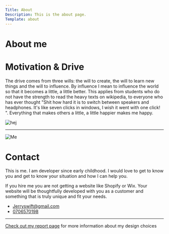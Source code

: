 ```yaml
---
Title: About
Description: This is the about page.
Template: about
---
```




<div class="about-container">
   <h1>About me</h1>
 


<div class="motivation-container">
        <h1>Motivation & Drive</h1>
        <p> The drive comes from three wills: the will to create, the will to learn new things and the will to influence. By influence I mean to influence the world so that it becomes a little, a little better. This applies from students who do not have the strength to read the heavy texts on wikipedia, to everyone who has ever thought "Shit how hard it is to switch between speakers and headphones. It's like seven clicks in windows, I wish it went with one click! ". Everything that makes others a little, a little happier makes me happy. </p>
</div>
<picture>
        <source media="(min-width: 668px)" srcset="../portfolio/image/colors.jpg&w=300" alt="Me">
        <source media="(min-width: 376px)" srcset="../portfolio/image/colors.jpg&w=250" alt="Me"> 
        <img src="../portfolio/image/colors.jpg&w=300" alt="hej">
</picture>

<div class="sb sb-about">
      <small></small>
      <hr class="section-break-3" />
</div>


<picture>
            <source media="(min-width: 668px)" srcset="../portfolio/image/person_doesnt_exist.jpeg&w=400" alt="Me">
            <source media="(min-width: 376px)" srcset="../portfolio/image/person_doesnt_exist.jpeg&w=300" alt="Me"> 
            <img src="../portfolio/image/person_doesnt_exist.jpeg&w=300" alt="Me">
    </picture>
    <div class="intro">
    <h1>Contact</h1>
    <p>
    This is me. I am developer since early childhood. I would love to get to know you and get to know your situation and how I can help you.
    </p>
    <p>
    If you hire me you are not getting a website like Shopify or Wix. Your website will be thoughtfully developed with you as a customer and something that is truly unique and fit your needs.
    </p>
        <ul>
            <li><a href="mailto:jerryswift@gmail.com" alt="mail link">Jerryswift@gmail.com</li>
            <li><a href="tel:0706570198">0706570198</li>
        </ul>
    </div>

<div class="sb sb-about">
      <small></small>
      <hr class="section-break-3" />
</div>

<p>Check out my <a href="./report" alt="report page">report page</a> for more information about my design choices</p>

</div>





    


